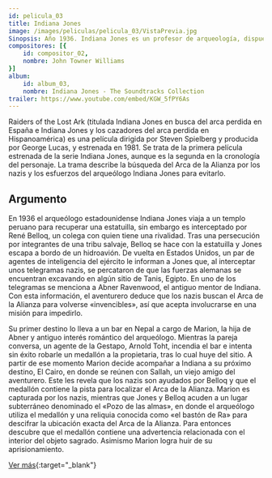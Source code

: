 ```yaml
---
id: pelicula_03
title: Indiana Jones
image: /images/peliculas/pelicula_03/VistaPrevia.jpg
Sinopsis: Año 1936. Indiana Jones es un profesor de arqueología, dispuesto a correr peligrosas aventuras con tal de conseguir valiosas reliquias históricas. Después de una infructuosa misión en Sudamérica, el gobierno estadounidense le encarga la búsqueda del Arca de la Alianza, donde se conservan las Tablas de la Ley que Dios entregó a Moisés. Según la leyenda, quien las posea tendrá un poder absoluto, razón por la cual también la buscan los nazis. (FILMAFFINITY)
compositores: [{
    id: compositor_02,
    nombre: John Towner Williams
}]
album:
    id: album_03,
    nombre: Indiana Jones - The Soundtracks Collection
trailer: https://www.youtube.com/embed/KGW_5fPY6As
---
```


Raiders of the Lost Ark (titulada Indiana Jones en busca del arca perdida en España e Indiana Jones y los cazadores del arca perdida en Hispanoamérica) es una película dirigida por Steven Spielberg y producida por George Lucas, y estrenada en 1981. Se trata de la primera película estrenada de la serie Indiana Jones, aunque es la segunda en la cronología del personaje. La trama describe la búsqueda del Arca de la Alianza por los nazis y los esfuerzos del arqueólogo Indiana Jones para evitarlo.

## Argumento

En 1936 el arqueólogo estadounidense Indiana Jones viaja a un templo peruano para recuperar una estatuilla, sin embargo es interceptado por René Belloq, un colega con quien tiene una rivalidad. Tras una persecución por integrantes de una tribu salvaje, Belloq se hace con la estatuilla y Jones escapa a bordo de un hidroavión. De vuelta en Estados Unidos, un par de agentes de inteligencia del ejército le informan a Jones que, al interceptar unos telegramas nazis, se percataron de que las fuerzas alemanas se encuentran excavando en algún sitio de Tanis, Egipto. En uno de los telegramas se menciona a Abner Ravenwood, el antiguo mentor de Indiana. Con esta información, el aventurero deduce que los nazis buscan el Arca de la Alianza para volverse «invencibles», así que acepta involucrarse en una misión para impedirlo.

Su primer destino lo lleva a un bar en Nepal a cargo de Marion, la hija de Abner y antiguo interés romántico del arqueólogo. Mientras la pareja conversa, un agente de la Gestapo, Arnold Toht, incendia el bar e intenta sin éxito robarle un medallón a la propietaria, tras lo cual huye del sitio. A partir de ese momento Marion decide acompañar a Indiana a su próximo destino, El Cairo, en donde se reúnen con Sallah, un viejo amigo del aventurero. Este les revela que los nazis son ayudados por Belloq y que el medallón contiene la pista para localizar el Arca de la Alianza. Marion es capturada por los nazis, mientras que Jones y Belloq acuden a un lugar subterráneo denominado el «Pozo de las almas», en donde el arqueólogo utiliza el medallón y una reliquia conocida como «el bastón de Ra» para descifrar la ubicación exacta del Arca de la Alianza. Para entonces descubre que el medallón contiene una advertencia relacionada con el interior del objeto sagrado. Asimismo Marion logra huir de su aprisionamiento.

[Ver más](https://es.wikipedia.org/wiki/Raiders_of_the_Lost_Ark){:target="_blank"}